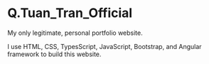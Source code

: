 # Q.Tuan_Tran_Official
My only legitimate, personal portfolio website.

I use HTML, CSS, TypesScript, JavaScript, Bootstrap, and Angular framework to build this website.
